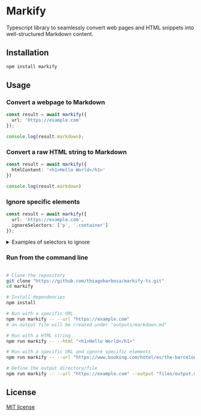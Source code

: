 # Markify

Typescript library to seamlessly convert web pages
and HTML snippets into well-structured Markdown content.

## Installation

```bash
npm install markify
```

## Usage

### Convert a webpage to Markdown

```typescript
const result = await markify({
  url: 'https://example.com'
});

console.log(result.markdown);
```

### Convert a raw HTML string to Markdown

```typescript
const result = await markify({
  htmlContent: '<h1>Hello World</h1>'
})

console.log(result.markdown)
```

### Ignore specific elements

```typescript
const result = await markify({
  url: 'https://example.com',
  ignoreSelectors: ['p', '.container']
});
```

<details>
    <summary>Examples of selectors to ignore</summary>

- Ignore all ```spans```

> ['span']

- Ignore all elements with the class ```container```

> ['.container']

Ignore all elements with a ```data-testid``` attribute equal to ```featured-item```

> ['[data-testid="featured-item"]']

Ignore all elements with id equals to 'banner'

> ['#banner']

</details>

### Run from the command line

```bash

# Clone the repository
git clone "https://github.com/thiagobarbosa/markify-ts.git"
cd markify

# Install dependencies
npm install

# Run with a specific URL
npm run markify -- --url "https://example.com"
# an output file will be created under "outputs/markdown.md"

# Run with a HTML string
npm run markify -- --html "<h1>Hello World</h1>"

# Run with a specific URL and ignore specific elements
npm run markify -- --url "https://www.booking.com/hotel/es/the-barcelona-edition.en-gb.html" --ignore "script,style"

# Define the output directory/file
npm run markify -- --url "https://example.com" --output "files/output.md"
```

## License

[MIT license](LICENSE)